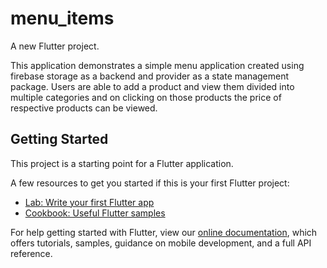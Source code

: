 # menu_items

A new Flutter project.

This application demonstrates a simple menu application created using firebase storage as a backend
and provider as a state management package. Users are able to add a product and view them divided
into multiple categories and on clicking on those products the price of respective products can be
viewed.

## Getting Started

This project is a starting point for a Flutter application.

A few resources to get you started if this is your first Flutter project:

- [Lab: Write your first Flutter app](https://flutter.dev/docs/get-started/codelab)
- [Cookbook: Useful Flutter samples](https://flutter.dev/docs/cookbook)

For help getting started with Flutter, view our
[online documentation](https://flutter.dev/docs), which offers tutorials, samples, guidance on
mobile development, and a full API reference.
